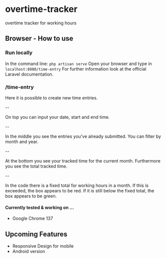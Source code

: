 # overtime-tracker
overtime tracker for working hours

## Browser - How to use

### Run locally

In the command line: `php artisan serve`
Open your browser and type in `localhost:8000/time-entry`
For further information look at the official Laravel documentation.

### /time-entry

Here it is possible to create new time entries.

--

On top you can input your date, start and end time.

--

In the middle you see the entries you've already submitted.
You can filter by month and year.

--

At the bottom you see your tracked time for the current month.
Furthermore you see the total tracked time.

--

In the code there is a fixed total for working hours in a month.
If this is exceeded, the box appears to be red.
If it is still below the fixed total, the box appears to be green.

#### Currently tested & working on ...

- Google Chrome 137

## Upcoming Features

- Responsive Design for mobile
- Android version